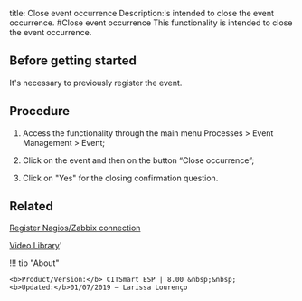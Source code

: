 title: Close event occurrence
Description:Is intended to close the event occurrence.
#Close event occurrence
This functionality is intended to close the event occurrence.

Before getting started
--------------------------

It's necessary to previously register the event.

Procedure
-------------

1.  Access the functionality through the main menu Processes \> Event Management
    \> Event;

2.  Click on the event and then on the button “Close occurrence”;

3.  Click on "Yes" for the closing confirmation question.

Related
-----------

[Register Nagios/Zabbix connection](https://docs-dev.citsmart.com/en/site/citsmart-esp-8/5-processes/event/configuration/register-nagios-zabbix-connection.html)

<i class='fa fa-youtube-play  fa-2x' style='color:#97ce17;vertical-align: middle;'> </i> [Video Library](https://www.youtube.com/playlist?list=PLB5qK2uzf2ROlR1PEYuzoujqNuxz50uRX)'

!!! tip "About"

    <b>Product/Version:</b> CITSmart ESP | 8.00 &nbsp;&nbsp;
    <b>Updated:</b>01/07/2019 – Larissa Lourenço
